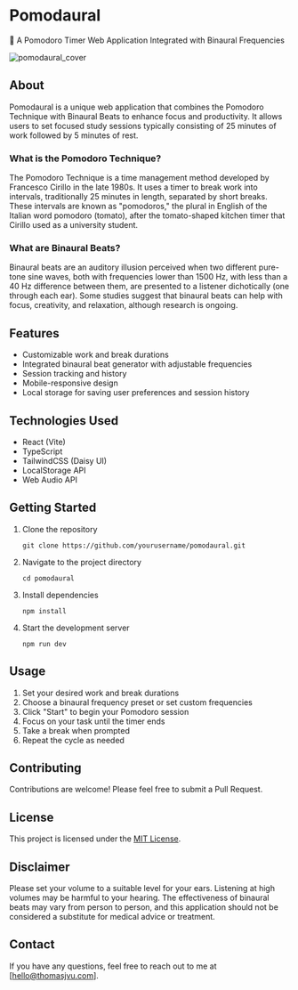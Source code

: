 # Pomodaural

🍅 A Pomodoro Timer Web Application Integrated with Binaural Frequencies

![pomodaural_cover](https://github.com/thomasjvu/pomodaural/assets/49382745/45c5c40b-3649-4420-a6ad-67acc567047f)

## About

Pomodaural is a unique web application that combines the Pomodoro Technique with Binaural Beats to enhance focus and productivity. It allows users to set focused study sessions typically consisting of 25 minutes of work followed by 5 minutes of rest.

### What is the Pomodoro Technique?

The Pomodoro Technique is a time management method developed by Francesco Cirillo in the late 1980s. It uses a timer to break work into intervals, traditionally 25 minutes in length, separated by short breaks. These intervals are known as "pomodoros," the plural in English of the Italian word pomodoro (tomato), after the tomato-shaped kitchen timer that Cirillo used as a university student.

### What are Binaural Beats?

Binaural beats are an auditory illusion perceived when two different pure-tone sine waves, both with frequencies lower than 1500 Hz, with less than a 40 Hz difference between them, are presented to a listener dichotically (one through each ear). Some studies suggest that binaural beats can help with focus, creativity, and relaxation, although research is ongoing.

## Features

- Customizable work and break durations
- Integrated binaural beat generator with adjustable frequencies
- Session tracking and history
- Mobile-responsive design
- Local storage for saving user preferences and session history

## Technologies Used

- React (Vite)
- TypeScript
- TailwindCSS (Daisy UI)
- LocalStorage API
- Web Audio API

## Getting Started

1. Clone the repository
   ```
   git clone https://github.com/yourusername/pomodaural.git
   ```
2. Navigate to the project directory
   ```
   cd pomodaural
   ```
3. Install dependencies
   ```
   npm install
   ```
4. Start the development server
   ```
   npm run dev
   ```

## Usage

1. Set your desired work and break durations
2. Choose a binaural frequency preset or set custom frequencies
3. Click "Start" to begin your Pomodoro session
4. Focus on your task until the timer ends
5. Take a break when prompted
6. Repeat the cycle as needed

## Contributing

Contributions are welcome! Please feel free to submit a Pull Request.

## License

This project is licensed under the [MIT License](LICENSE).

## Disclaimer

Please set your volume to a suitable level for your ears. Listening at high volumes may be harmful to your hearing. The effectiveness of binaural beats may vary from person to person, and this application should not be considered a substitute for medical advice or treatment.

## Contact

If you have any questions, feel free to reach out to me at [hello@thomasjvu.com].
